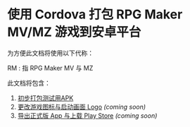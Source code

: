 # 使用 Cordova 打包 RPG Maker MV/MZ 游戏到安卓平台

<note>

<p>
为方便此文档将使用以下代称：
</p>

RM
: 指 RPG Maker MV 与 MZ

</note>

此文档将包含：
1. [初步打包测试用APK](basic-bundle.md)
2. [更改游戏图标与启动画面 Logo](splashscreen-logo-and-icon.md) _(coming soon)_
3. [导出正式版 App 与上载 Play Store](build-release-and-publish.md) _(coming soon)_